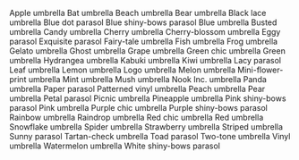 Apple umbrella
Bat umbrella
Beach umbrella
Bear umbrella
Black lace umbrella
Blue dot parasol
Blue shiny-bows parasol
Blue umbrella
Busted umbrella
Candy umbrella
Cherry umbrella
Cherry-blossom umbrella
Eggy parasol
Exquisite parasol
Fairy-tale umbrella
Fish umbrella
Frog umbrella
Gelato umbrella
Ghost umbrella
Grape umbrella
Green chic umbrella
Green umbrella
Hydrangea umbrella
Kabuki umbrella
Kiwi umbrella
Lacy parasol
Leaf umbrella
Lemon umbrella
Logo umbrella
Melon umbrella
Mini-flower-print umbrella
Mint umbrella
Mush umbrella
Nook Inc. umbrella
Panda umbrella
Paper parasol
Patterned vinyl umbrella
Peach umbrella
Pear umbrella
Petal parasol
Picnic umbrella
Pineapple umbrella
Pink shiny-bows parasol
Pink umbrella
Purple chic umbrella
Purple shiny-bows parasol
Rainbow umbrella
Raindrop umbrella
Red chic umbrella
Red umbrella
Snowflake umbrella
Spider umbrella
Strawberry umbrella
Striped umbrella
Sunny parasol
Tartan-check umbrella
Toad parasol
Two-tone umbrella
Vinyl umbrella
Watermelon umbrella
White shiny-bows parasol
